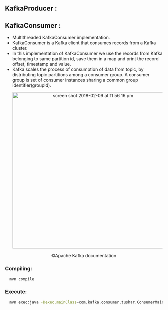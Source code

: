 ## KafkaProducer :    



## KafkaConsumer :  
  - Multithreaded KafkaConsumer implementation.
  - KafkaConsumer is a Kafka client that consumes records from a Kafka cluster.  
  - In this implementation of KafkaConsumer we use the records from Kafka belonging to same partition id, save them in a map and 
    print the record offset, timestamp and value.  
  - Kafka scales the process of consumption of data from topic, by distributing topic partitions among a consumer group. A 
    consumer group is set of consumer instances sharing a common group identifier(groupId).  
    <p align="center"> 
      <img width="500" alt="screen shot 2018-02-09 at 11 56 16 pm" src="https://user-images.githubusercontent.com/15849566/36060007-ebc3943e-0df4-11e8-801c-6ff4e8d65619.png">
    </p>
  
<p align="center">                                           
©Apache Kafka documentation
 </p>        
   
   ### Compiling:    
   ```bash
     mvn compile  
   ```
      
   ### Execute:
   ```bash  
     mvn exec:java -Dexec.mainClass=com.kafka.consumer.tushar.ConsumerMain -Dexec.args=$TOPIC_NAME  
   ```
